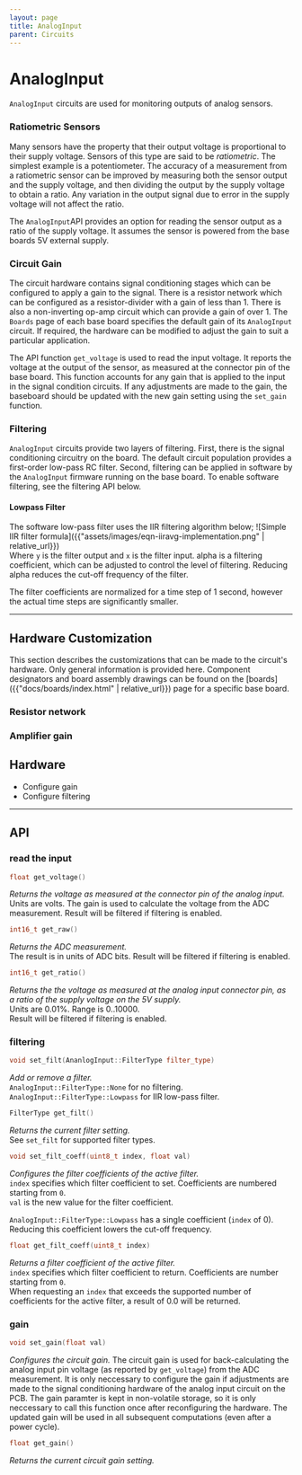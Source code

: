 ```yaml
---
layout: page
title: AnalogInput
parent: Circuits
---
```


# AnalogInput

`AnalogInput` circuits are used for monitoring outputs of analog sensors. 

### Ratiometric Sensors
Many sensors have the property that their output voltage is proportional to their supply voltage. Sensors of this type are said to be *ratiometric*. The simplest example is a potentiometer. The accuracy of a measurement from a ratiometric sensor can be improved by measuring both the sensor output and the supply voltage, and then dividing the output by the supply voltage to obtain a ratio. Any variation in the output signal due to error in the supply voltage will not affect the ratio. 

The `AnalogInput`API provides an option for reading the sensor output as a ratio of the supply voltage. It assumes the sensor is powered from the base boards 5V external supply.

### Circuit Gain
The circuit hardware contains signal conditioning stages which can be configured to apply a gain to the signal. There is a resistor network which can be configured as a resistor-divider with a gain of less than 1. There is also a non-inverting op-amp circuit which can provide a gain of over 1. The `Boards` page of each base board specifies the default gain of its `AnalogInput` circuit. If required, the hardware can be modified to adjust the gain to suit a particular application. 

The API function `get_voltage` is used to read the input voltage. It reports the voltage at the output of the sensor, as measured at the connector pin of the base board. This function accounts for any gain that is applied to the input in the signal condition circuits. If any adjustments are made to the gain, the baseboard should be updated with the new gain setting using the `set_gain` function.

### Filtering
`AnalogInput` circuits provide two layers of filtering. First, there is the signal conditioning circuitry on the board. The default circuit population provides a first-order low-pass RC filter. Second, filtering can be applied in software by the `AnalogInput` firmware running on the base board. To enable software filtering, see the filtering API below.

#### Lowpass Filter
The software low-pass filter uses the IIR filtering algorithm below;
![Simple IIR filter formula]({{"assets/images/eqn-iiravg-implementation.png" | relative_url}})  
Where `y` is the filter output and `x` is the filter input. alpha is a filtering coefficient, which can be adjusted to control the level of filtering. Reducing alpha reduces the cut-off frequency of the filter.  

The filter coefficients are normalized for a time step of 1 second, however the actual time steps are significantly smaller.

---
## Hardware Customization
This section describes the customizations that can be made to the circuit's hardware. Only general information is provided here. Component designators and board assembly drawings can be found on the [boards]({{"docs/boards/index.html" | relative_url}}) page for a specific base board.

### Resistor network


### Amplifier gain

## Hardware
* Configure gain
* Configure filtering

---

## API

### read the input
``` cpp
float get_voltage()
```
*Returns the voltage as measured at the connector pin of the analog input.*  
Units are volts. The gain is used to calculate the voltage from the ADC measurement. Result will be filtered if filtering is enabled.

``` cpp
int16_t get_raw()
```
*Returns the ADC measurement.*  
The result is in units of ADC bits. Result will be filtered if filtering is enabled.

``` cpp
int16_t get_ratio()
```
*Returns the the voltage as measured at the analog input connector pin, as a ratio of the supply voltage on the 5V supply.*  
Units are 0.01%. Range is 0..10000.  
Result will be filtered if filtering is enabled.

### filtering
``` cpp
void set_filt(AnanlogInput::FilterType filter_type)
```
*Add or remove a filter.*  
`AnalogInput::FilterType::None` for no filtering.  
`AnalogInput::FilterType::Lowpass` for IIR low-pass filter.

```cpp
FilterType get_filt()
```
*Returns the current filter setting.*  
See `set_filt` for supported filter types.

``` cpp
void set_filt_coeff(uint8_t index, float val)
```
*Configures the filter coefficients of the active filter.*  
`index` specifies which filter coefficient to set. Coefficients are numbered starting from `0`.  
`val` is the new value for the filter coefficient.  

`AnalogInput::FilterType::Lowpass` has a single coefficient (`index` of 0). Reducing this coefficient lowers the cut-off frequency.

``` cpp
float get_filt_coeff(uint8_t index)
```
*Returns a filter coefficient of the active filter.*  
`index` specifies which filter coefficient to return. Coefficients are number starting from `0`.  
When requesting an `index` that exceeds the supported number of coefficients for the active filter, a result of 0.0 will be returned. 

### gain

``` cpp
void set_gain(float val)
```
*Configures the circuit gain.*
The circuit gain is used for back-calculating the analog input pin voltage (as reported by `get_voltage`) from the ADC measurement. It is only neccessary to configure the gain if adjustments are made to the signal conditioning hardware of the analog input circuit on the PCB. The gain paramter is kept in non-volatile storage, so it is only neccessary to call this function once after reconfiguring the hardware. The updated gain will be used in all subsequent computations (even after a power cycle).

``` cpp
float get_gain()
```
*Returns the current circuit gain setting.*